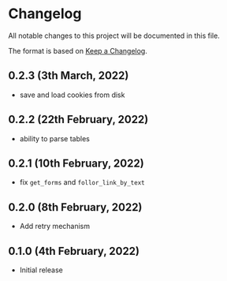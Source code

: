 # Changelog

All notable changes to this project will be documented in this file.

The format is based on [Keep a Changelog](https://keepachangelog.com/en/1.0.0/).

## 0.2.3 (3th March, 2022)
* save and load cookies from disk

## 0.2.2 (22th February, 2022)
* ability to parse tables

## 0.2.1 (10th February, 2022)
* fix `get_forms` and `follor_link_by_text`

## 0.2.0 (8th February, 2022)
* Add retry mechanism

## 0.1.0 (4th February, 2022)
* Initial release
